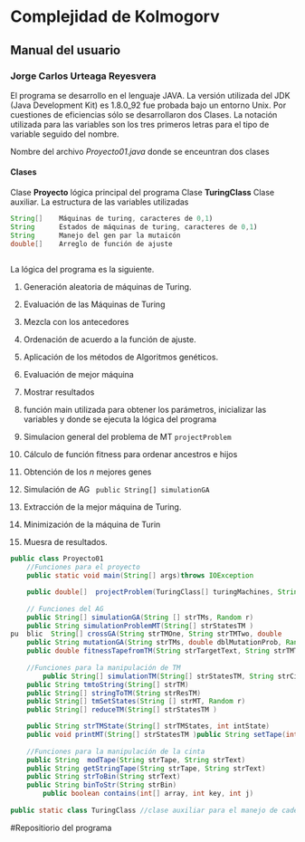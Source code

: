 # Complejidad de Kolmogorv
## Manual del usuario
### Jorge Carlos Urteaga Reyesvera

El programa se desarrollo en el lenguaje JAVA. La versión utilizada del JDK (Java Development Kit) es 1.8.0_92 fue probada bajo un entorno Unix. Por cuestiones de eficiencias sólo se desarrollaron dos Clases. La notación utilizada para las variables son los tres primeros letras para el tipo de variable seguido del nombre.

Nombre del archivo *Proyecto01.java* donde se enceuntran dos clases

#### Clases
Clase **Proyecto** lógica principal del programa
Clase **TuringClass** Clase auxiliar.
La estructura de las variables utilizadas

```java
String[]	Máquinas de turing, caracteres de 0,1)
String		Estados de máquinas de turing, caracteres de 0,1)
String		Manejo del gen par la mutaicón
double[] 	Arreglo de función de ajuste
	
```

La lógica del programa es la siguiente.

1. Generación aleatoria de máquinas de Turing.
2. Evaluación de las Máquinas de Turing
3. Mezcla con los antecedores
4. Ordenación de acuerdo a la función de ajuste.
5. Aplicación de los métodos de Algoritmos genéticos.
6. Evaluación de mejor máquina
7. Mostrar resultados


1. función main utilizada para obtener los parámetros, inicializar las variables y donde se ejecuta la lógica del programa
2. Simulacion general del problema de MT ```projectProblem ```
3. Cálculo de función fitness para ordenar ancestros e hijos
4. Obtención de los $n$ mejores genes
5. Simulación de AG ```	public String[] simulationGA```
6. Extracción de la mejor máquina de Turing.
7. Minimización de la máquina de Turin
8. Muesra de resultados.

```java
public class Proyecto01 
	//Funciones para el proyecto
	public static void main(String[] args)throws IOException 

	public double[]  projectProblem(TuringClass[] turingMachines, String strTargetText, Random r)
	
	// Funciones del AG
	public String[] simulationGA(String [] strTMs, Random r)
	public String simulationProblemMT(String[] strStatesTM )
pu	blic  String[] crossGA(String strTMOne, String strTMTwo, double 	dblProbability, Random r)
	public String mutationGA(String strTMs, double dblMutationProb, Random r)
	public double fitnessTapefromTM(String strTargetText, String strTMTape)
	
	//Funciones para la manipulación de TM
		public String[] simulationTM(String[] strStatesTM, String strCinta, int intState,  int intPointerTape)
	public String tmtoString(String[] strTM)
	public String[] stringToTM(String strResTM)
	public String[] tmSetStates(String [] strMT, Random r)
	public String[] reduceTM(String[] strStatesTM )

	public String strTMState(String[] strTMStates, int intState)
	public void printMT(String[] strStatesTM )public String setTape(int intTamanioSCinta)
	
	//Funciones para la manipulación de la cinta
	public String  modTape(String strTape, String strText)
	public String getStringTape(String strTape, String strText)
	public String strToBin(String strText)
	public String binToStr(String strBin)
		public boolean contains(int[] array, int key, int j) 
		
public static class TuringClass //clase auxiliar para el manejo de cadenas de caracteres.
```
#Repositiorio del programa